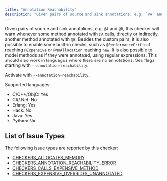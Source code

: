 ```yaml
---
title: "Annotation Reachability"
description: "Given pairs of source and sink annotations, e.g. `@A` and `@B`, this checker will warn whenever some method annotated with `@A` calls, directly or indirectly, another method annotated with `@B`. Besides the custom pairs, it is also possible to enable some built-in checks, such as `@PerformanceCritical` reaching `@Expensive` or `@NoAllocation` reaching `new`. It is also possible to model methods as if they were annotated, using regular expressions. This should also work in languages where there are no annotations. See flags starting with `--annotation-reachability`."
---
```


Given pairs of source and sink annotations, e.g. `@A` and `@B`, this checker will warn whenever some method annotated with `@A` calls, directly or indirectly, another method annotated with `@B`. Besides the custom pairs, it is also possible to enable some built-in checks, such as `@PerformanceCritical` reaching `@Expensive` or `@NoAllocation` reaching `new`. It is also possible to model methods as if they were annotated, using regular expressions. This should also work in languages where there are no annotations. See flags starting with `--annotation-reachability`.

Activate with `--annotation-reachability`.

Supported languages:
- C/C++/ObjC: Yes
- C#/.Net: No
- Erlang: Yes
- Hack: No
- Java: Yes
- Python: No



## List of Issue Types

The following issue types are reported by this checker:
- [CHECKERS_ALLOCATES_MEMORY](/docs/next/all-issue-types#checkers_allocates_memory)
- [CHECKERS_ANNOTATION_REACHABILITY_ERROR](/docs/next/all-issue-types#checkers_annotation_reachability_error)
- [CHECKERS_CALLS_EXPENSIVE_METHOD](/docs/next/all-issue-types#checkers_calls_expensive_method)
- [CHECKERS_EXPENSIVE_OVERRIDES_UNANNOTATED](/docs/next/all-issue-types#checkers_expensive_overrides_unannotated)
